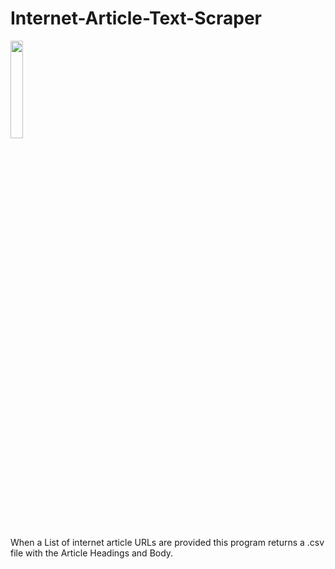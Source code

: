 # Internet-Article-Text-Scraper

<img src='https://github.com/navi1910/Internet-Article-Text-Scraper-Selenium/blob/main/seleniumlogo.png' width=20% height=20%>

When a List of internet article URLs are provided this program returns a .csv file with the Article Headings and Body.
